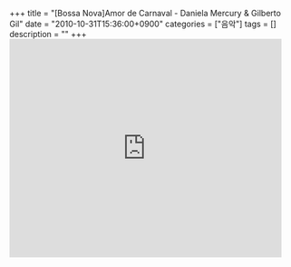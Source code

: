 +++
title = "[Bossa Nova]Amor de Carnaval - Daniela Mercury & Gilberto Gil"
date = "2010-10-31T15:36:00+0900"
categories = ["음악"]
tags = []
description = ""
+++
<span class="copyright_entry" style="display:block;" title="[Bossa Nova]Amor de Carnaval - Daniela Mercury &amp; Gilberto Gil@@**@@http://shed.egloos.com/3484620"></span>
<embed src="http://www.youtube.com/v/1g8otZURvW0?fs=1&amp;hl=ko_KR" type="application/x-shockwave-flash" allowscriptaccess="always" allowfullscreen="true" width="480" height="385"> 
<!--
       <rdf:RDF xmlns:rdf="http://www.w3.org/1999/02/22-rdf-syntax-ns#"
		    xmlns:dc="http://purl.org/dc/elements/1.1/"
		    xmlns:trackback="http://madskills.com/public/xml/rss/module/trackback/">
       <rdf:Description
	        rdf:about="http://shed.egloos.com/3484620"
	        dc:identifier="http://shed.egloos.com/3484620"
	        dc:title="[Bossa Nova]Amor de Carnaval - Daniela Mercury &amp; Gilberto Gil"
	        trackback:ping="http://shed.egloos.com/tb/3484620"/>
       </rdf:RDF>
       -->

<ul></ul>